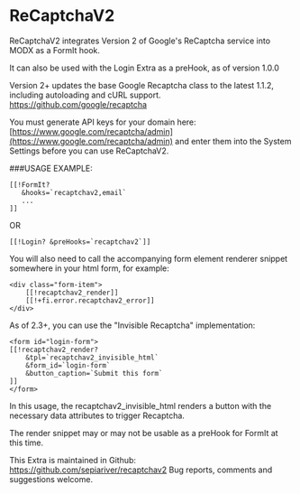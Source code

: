 # ReCaptchaV2
ReCaptchaV2 integrates Version 2 of Google's ReCaptcha service into MODX as a FormIt hook.

It can also be used with the Login Extra as a preHook, as of version 1.0.0

Version 2+ updates the base Google Recaptcha class to the latest 1.1.2, including autoloading and cURL support. https://github.com/google/recaptcha

You must generate API keys for your domain here: [https://www.google.com/recaptcha/admin](https://www.google.com/recaptcha/admin)
and enter them into the System Settings before you can use ReCaptchaV2.

###USAGE EXAMPLE:

```
[[!FormIt?
   &hooks=`recaptchav2,email`
   ...
]]
```

OR
```
[[!Login? &preHooks=`recaptchav2`]]
```

You will also need to call the accompanying form element renderer snippet somewhere in your html form, for example:

```
<div class="form-item">
    [[!recaptchav2_render]]
    [[!+fi.error.recaptchav2_error]]
</div>
```

As of 2.3+, you can use the "Invisible Recaptcha" implementation:

```
<form id="login-form">
[[!recaptchav2_render?
    &tpl=`recaptchav2_invisible_html`
    &form_id=`login-form`
    &button_caption=`Submit this form`
]]
</form>
```
In this usage, the recaptchav2_invisible_html renders a button with the necessary data attributes to trigger Recaptcha.

The render snippet may or may not be usable as a preHook for FormIt at this time. 

This Extra is maintained in Github: https://github.com/sepiariver/recaptchav2
Bug reports, comments and suggestions welcome.
